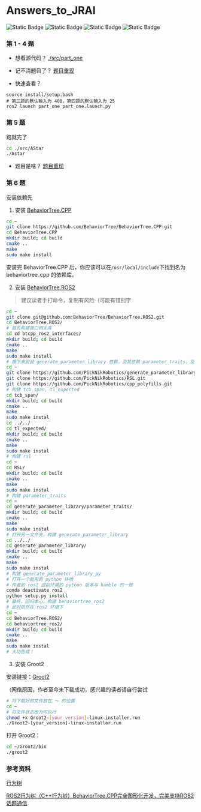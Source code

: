# Answers_to_JRAI
![Static Badge](https://img.shields.io/badge/license-MIT-green)
![Static Badge](https://img.shields.io/badge/ros2-Humble-blue)
![Static Badge](https://img.shields.io/badge/CMAKE-3.8-pink)
![Static Badge](https://img.shields.io/badge/python-3.10.12-yellow)

### 第 1 - 4 题
- 想看源代码？ [./src/part_one](./src/part_one)

- 记不清题目了？ [题目重现](./src/part_one/problems_review.md)

- 快速查看？

```shell
source install/setup.bash
# 第三题的默认输入为 400，第四题的默认输入为 25
ros2 launch part_one part_one.launch.py
```

### 第 5 题
跑就完了

```bash
cd ./src/AStar
./Astar
```

- 题目是啥？ [题目重现](./src/AStar/problem_review.md)

### 第 6 题
安装依赖先

1. 安装 [BehaviorTree.CPP]()

```bash
cd ~
git clone https://github.com/BehaviorTree/BehaviorTree.CPP.git
cd BehaviorTree.CPP
mkdir build; cd build
cmake ..
make
sudo make install
```
安装完 BehaviorTree.CPP 后，你应该可以在`/usr/local/include`下找到名为 behaviortree_cpp 的依赖库。

2. 安装 [BehaviorTree.ROS2](https://github.com/BehaviorTree/BehaviorTree.ROS2)

> 建议读者手打命令，复制有风险（可能有错别字

```bash
cd ~
git clone git@github.com:BehaviorTree/BehaviorTree.ROS2.git
cd BehaviorTree.ROS2/
# 首先构建接口相关库
cd cd btcpp_ros2_interfaces/
mkdir build; cd build
cmake ..
make
sudo make install
# 接下来安装 generate_parameter_library 依赖，及其依赖 parameter_traits，及其依赖的依赖：tcb_span, tl_expected, rsl
cd ~
git clone https://github.com/PickNikRobotics/generate_parameter_library.git
git clone https://github.com/PickNikRobotics/RSL.git
git clone https://github.com/PickNikRobotics/cpp_polyfills.git
# 构建 tcb_span, tl_expected
cd tcb_span/
mkdir build; cd build
cmake ..
make
sudo make instal
cd ../../
cd tl_expected/
mkdir build; cd build
cmake ..
make
sudo make instal
# 构建 rsl
cd ~
cd RSL/
mkdir build; cd build
cmake ..
make
sudo make instal
# 构建 parameter_traits
cd ~
cd generate_parameter_library/parameter_traits/
mkdir build; cd build
cmake ..
make
sudo make instal
# 打开另一文件夹，构建 generate_parameter_library
cd ../../
cd generate_parameter_library/
mkdir build; cd build
cmake ..
make
sudo make instal
# 构建 generate_parameter_library_py
# 打开一个能用的 python 环境
# 作者的 ros2 虚拟环境的 python 版本与 hamble 的一致
conda deactivate ros2
python setup.py install
# 最终，回归本心，构建 behaviortree_ros2
# 此时依然在 ros2 环境下
cd ~
cd BehaviorTree.ROS2/
cd behaviortree_ros2/
mkdir build; cd build
cmake ..
make
sudo make instal
# 大功告成！
```

3. 安装 Groot2

安装链接：[Groot2](https://www.behaviortree.dev/groot/)

（网络原因，作者至今未下载成功，感兴趣的读者请自行尝试

```bash
# 将下载好的文件放在 ～ 的位置
cd ~
# 将文件状态改为可执行
chmod +x Groot2-[your_version]-linux-installer.run
./Groot2-[your_version]-linux-installer.run
```

打开 Groot2：

```bash
cd ~/Groot2/bin
./groot2
```


### 参考资料
[行为树](https://www.behaviortree.dev/)

[ROS2行为树（C++行为树）BehaviorTree.CPP完全图形化开发，完美支持ROS2话题通信](https://blog.csdn.net/m0_63671696/article/details/131945756)
